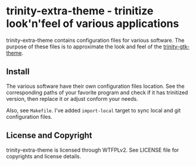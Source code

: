 trinity-extra-theme - trinitize look'n'feel of various applications
===================================================================
trinity-extra-theme contains configuration files for various software.
The purpose of these files is to approximate the look and feel of the
[trinity-gtk-theme](https://github.com/zeppe-lin/trinity-gtk-theme).


Install
-------
The various software have their own configuration files location.  See
the corresponding paths of your favorite program and check if it has
trinitized version, then replace it or adjust conform your needs.

Also, see `Makefile`.  I've added `import-local` target to sync local
and git configuration files.


License and Copyright
---------------------
trinity-extra-theme is licensed through WTFPLv2.
See LICENSE file for copyrights and license details.


<!-- vim:ft=markdown:sw=2:ts=2:sts=2:et:cc=72:tw=70
End of file. -->
